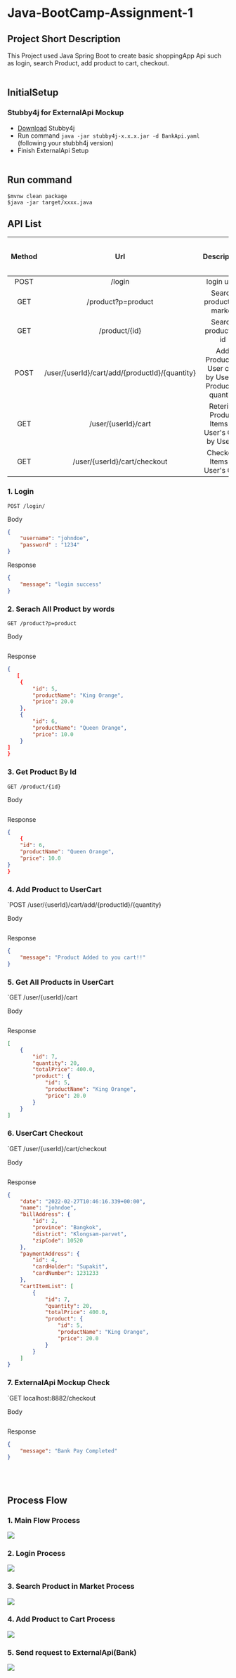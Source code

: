 # Java-BootCamp-Assignment-1
## Project Short Description
This Project used Java Spring Boot to create basic shoppingApp Api such as login, search Product, add product to cart, checkout.
<br/><br/>

## InitialSetup
### Stubby4j for ExternalApi Mockup
- [Download](www.google.com) Stubby4j 
- Run command ```java -jar stubby4j-x.x.x.jar -d BankApi.yaml``` (following your stubbh4j version)
- Finish ExternalApi Setup
<br/><br/>


## Run command
```
$mvnw clean package
$java -jar target/xxxx.java
```

## API List
| Method |                       Url                      |                       Description                       | Sample Valid Request Body | Samplat Valid Response Body |
|:------:|:----------------------------------------------:|:-------------------------------------------------------:|:-------------------------:|:---------------------------:|
|  POST  |                     /login                     |                        login user                       |            JSON           |             JSON            |
|   GET  |               /product?p=product               |                Search products in market                |            JSON           |             JSON            |
|   GET  |                  /product/{id}                 |                   Search product by id                  |            JSON           |             JSON            |
|  POST  | /user/{userId}/cart/add/{productId}/{quantity} | Add Product to User cart by UserId, ProductId, quantity |            JSON           |             JSON            |
|   GET  |               /user/{userId}/cart              |     Reterive Product Items in User's Cart by UserId     |            JSON           |             JSON            |
|   GET  |          /user/{userId}/cart/checkout          |              Checkout Items in User's Cart              |            JSON           |             JSON            |

### 1. Login
`POST /login/`

Body
```JSON
{
    "username": "johndoe",
    "password" : "1234"
}
```
Response
```JSON
{
    "message": "login success"
}
```  

### 2. Serach All Product by words
`GET /product?p=product`

Body
```
```
Response
```JSON
{
   [
    {
        "id": 5,
        "productName": "King Orange",
        "price": 20.0
    },
    {
        "id": 6,
        "productName": "Queen Orange",
        "price": 10.0
    }
]
}
```

### 3. Get Product By Id
`GET /product/{id}`

Body
```
```
Response
```JSON
{
    {
    "id": 6,
    "productName": "Queen Orange",
    "price": 10.0
}
}
```

### 4. Add Product to UserCart
`POST /user/{userId}/cart/add/{productId}/{quantity}

Body
```
```
Response
```JSON
{
    "message": "Product Added to you cart!!"
}
``` 

### 5. Get All Products in UserCart
`GET /user/{userId}/cart

Body
```
```
Response
```JSON
[
    {
        "id": 7,
        "quantity": 20,
        "totalPrice": 400.0,
        "product": {
            "id": 5,
            "productName": "King Orange",
            "price": 20.0
        }
    }
]
```

### 6. UserCart Checkout
`GET /user/{userId}/cart/checkout

Body
```
```
Response
```JSON
{
    "date": "2022-02-27T10:46:16.339+00:00",
    "name": "johndoe",
    "billAddress": {
        "id": 2,
        "province": "Bangkok",
        "district": "Klongsam-parvet",
        "zipCode": 10520
    },
    "paymentAddress": {
        "id": 4,
        "cardHolder": "Supakit",
        "cardNumber": 1231233
    },
    "cartItemList": [
        {
            "id": 7,
            "quantity": 20,
            "totalPrice": 400.0,
            "product": {
                "id": 5,
                "productName": "King Orange",
                "price": 20.0
            }
        }
    ]
}
```

### 7. ExternalApi Mockup Check
`GET localhost:8882/checkout

Body
```
```
Response
```JSON
{
    "message": "Bank Pay Completed"
}
```
<br/><br/>

## Process Flow
### 1. Main Flow Process
[![](https://mermaid.ink/img/pako:eNpN0MFuwyAMANBfsbiMSu0P5FCpTdJeNrVStlsuCLwEJQEE5jA1_fexkWyBC7KfDfjBpFXICtZ54Xp4r1oDaZ14Q8LTDg6HI8wn50BIiSHMZ_5qO23uosNdpudsfsMQYmYlfxN-QIINLDO8e6uiJChHLQdUc8XXyMZWy8VKwZolC2V60l9dzT8C-pcATW-d06bL6U2TOjcpe5SDjf-VF54bLfFFX7K-WoKbV-ihQhJ6nK8cjUomb7ZnE_pJaJVm9vipbBn1OGHLinRU6dcta80zueiUIKyVJutZ8SnGgHsmItnmy0hWkI-4okqLNP9pUc9vMbGD8g)](https://mermaid-js.github.io/mermaid-live-editor/edit/#pako:eNpN0MFuwyAMANBfsbiMSu0P5FCpTdJeNrVStlsuCLwEJQEE5jA1_fexkWyBC7KfDfjBpFXICtZ54Xp4r1oDaZ14Q8LTDg6HI8wn50BIiSHMZ_5qO23uosNdpudsfsMQYmYlfxN-QIINLDO8e6uiJChHLQdUc8XXyMZWy8VKwZolC2V60l9dzT8C-pcATW-d06bL6U2TOjcpe5SDjf-VF54bLfFFX7K-WoKbV-ihQhJ6nK8cjUomb7ZnE_pJaJVm9vipbBn1OGHLinRU6dcta80zueiUIKyVJutZ8SnGgHsmItnmy0hWkI-4okqLNP9pUc9vMbGD8g)


### 2. Login Process
[![](https://mermaid.ink/img/pako:eNplkcFOwzAMhl_FygE2aXuBHkBsrbQNmJAKB9Ry8BrTVbRJlLibULN3J2s2CUQOkfX_n3_LySAqLUkkorZo9vCalgrCeZjkjJanMJ_f-SPt0BjAqiLnPCyKJ103Cl6wpo-IL84cLAtSTBZ6F64bMOjcUVt5YZYjkxbGhhRox4hdz6zVBUhHwOeEttr7rHgLMbcOUmTcobuOyiJlqWroQBJCmtHKkV8NsSRQmkH1bQv3p9izij1b7Zd_hHdyfl1s8dDUyASs4RntF_Hv1dYjuin-O5vReZxkSk7PSlRLJWaiI9thI8OzDqMjeE8dlSIJpQxBpSjVKXC9kWFwJhvWViSf2DqaCexZ59-qEgnbnq5Q2mD4oi6Kpx9R6YwD)](https://mermaid-js.github.io/mermaid-live-editor/edit/#pako:eNplkcFOwzAMhl_FygE2aXuBHkBsrbQNmJAKB9Ry8BrTVbRJlLibULN3J2s2CUQOkfX_n3_LySAqLUkkorZo9vCalgrCeZjkjJanMJ_f-SPt0BjAqiLnPCyKJ103Cl6wpo-IL84cLAtSTBZ6F64bMOjcUVt5YZYjkxbGhhRox4hdz6zVBUhHwOeEttr7rHgLMbcOUmTcobuOyiJlqWroQBJCmtHKkV8NsSRQmkH1bQv3p9izij1b7Zd_hHdyfl1s8dDUyASs4RntF_Hv1dYjuin-O5vReZxkSk7PSlRLJWaiI9thI8OzDqMjeE8dlSIJpQxBpSjVKXC9kWFwJhvWViSf2DqaCexZ59-qEgnbnq5Q2mD4oi6Kpx9R6YwD)

### 3. Search Product in Market Process
[![](https://mermaid.ink/img/pako:eNpdkctqwzAQRX9l0EqB5Ae8aKntvEpbQtNNqbqYWhNHxB4ZSS6EOP9exXZSyG6498xDVydRWE0iEaXDZg8fueInmU5gNnuAVL6iO1CADZY0UZz2aibX7MkF0BgQDMOWHBZ7WBiqdKSynprLUU7bECxDVpniQBd_3vvdltBFe-OsbovQLeRYQR7H_qC_LFwM6NV5J9_YuLtbnu4lMB64rSp4PCteDm2f5LvySxvfVHgEtkzQDG3fisvhyhv8ZrudzEf2Ov3F-ODjHbueWd1O_H_MauzGX1NioG59Y8bM1j3wLLOJmIqaXI1Gx7RPigGUCHuqSYkkljpGrYTic-TaJmZLc22CdSLZYeVpKrANdnvkQiTBtXSFcoPx5-pBPP8BWIaZ-w)](https://mermaid-js.github.io/mermaid-live-editor/edit/#pako:eNpdkctqwzAQRX9l0EqB5Ae8aKntvEpbQtNNqbqYWhNHxB4ZSS6EOP9exXZSyG6498xDVydRWE0iEaXDZg8fueInmU5gNnuAVL6iO1CADZY0UZz2aibX7MkF0BgQDMOWHBZ7WBiqdKSynprLUU7bECxDVpniQBd_3vvdltBFe-OsbovQLeRYQR7H_qC_LFwM6NV5J9_YuLtbnu4lMB64rSp4PCteDm2f5LvySxvfVHgEtkzQDG3fisvhyhv8ZrudzEf2Ov3F-ODjHbueWd1O_H_MauzGX1NioG59Y8bM1j3wLLOJmIqaXI1Gx7RPigGUCHuqSYkkljpGrYTic-TaJmZLc22CdSLZYeVpKrANdnvkQiTBtXSFcoPx5-pBPP8BWIaZ-w)

### 4. Add Product to Cart Process
[![](https://mermaid.ink/img/pako:eNptkstOwzAQRX_F8oZU0AXbLkAQF_qACrWwQDWLwR4aq4kd-YFUNf13HKeNCmIXzT135s7EeyqMRDqiGwt1QV4Z13dZPiDD4Q25z16skUF48gIbHHB9n8qNQ7CiIPVR_NyRKWvyHmbg4RNca8g7w0lZoquNdtiwjClXl7AjvQmdsKr2yujoY8k3zu6k7AlvSA7Wk7xUYosyUuOu-wK-1QY8Ng_Zm0N74RIX9YekP6Zq5z2L9pjEyb4ARxxU2K-jNBEte3vgetJNeEfXTH-FuSTXg15emKbIhMWY4bxLaMeKLkrRH0Kgc4QZjc2M6-l_5WyJQwGlCGXbcBWqCmx7KCXa3LNkma9PB_ylt2PbRT-4nifuaZ0XKLYmxN8UvDdxt-58kXj6c77n9dH6nIRFxgb0ilZoK1AyvpA914Rw6guskNNR_JRgt5xyfYhcqGVsMpbKG0tHX1A6vKIQvFnttKAjbwOeIKYgvrbqSB1-ANl61sA)](https://mermaid-js.github.io/mermaid-live-editor/edit/#pako:eNptkstOwzAQRX_F8oZU0AXbLkAQF_qACrWwQDWLwR4aq4kd-YFUNf13HKeNCmIXzT135s7EeyqMRDqiGwt1QV4Z13dZPiDD4Q25z16skUF48gIbHHB9n8qNQ7CiIPVR_NyRKWvyHmbg4RNca8g7w0lZoquNdtiwjClXl7AjvQmdsKr2yujoY8k3zu6k7AlvSA7Wk7xUYosyUuOu-wK-1QY8Ng_Zm0N74RIX9YekP6Zq5z2L9pjEyb4ARxxU2K-jNBEte3vgetJNeEfXTH-FuSTXg15emKbIhMWY4bxLaMeKLkrRH0Kgc4QZjc2M6-l_5WyJQwGlCGXbcBWqCmx7KCXa3LNkma9PB_ylt2PbRT-4nifuaZ0XKLYmxN8UvDdxt-58kXj6c77n9dH6nIRFxgb0ilZoK1AyvpA914Rw6guskNNR_JRgt5xyfYhcqGVsMpbKG0tHX1A6vKIQvFnttKAjbwOeIKYgvrbqSB1-ANl61sA)


### 5. Send request to ExternalApi(Bank)
[![](https://mermaid.ink/img/pako:eNpFkUtvgzAQhP_KyofKkRL1zqES4IT21KiPG5ct3oIVMK69SEUh_70OD9Una-eb2ZF9FVWvSSSi9uga-FClhXhSqXZwODxBJnP0DGesabdI2TyfAqGvGgiNcc7YGh7A4diRZUCtPYUw5fIzkAeFjF8YNnu-2GtiiJTrbaBJSWWCa3GEF6YOHiEzbXsPTZeoODkv4WuI2jpYHVN-Bgo8nWSG9gLHXyZvsYXUmZU-LXTsB2Goqnu3QhZk0SMTvHodW76tXVZL8d-yn3VNjKadnuXR6plZuNKKvejId2h0fMTrrAhuqKNSJPGq0V9KUdpb5Aan48KjNtx7kXxjG2gvcOD-fbSVSNgPtEHKYPyQbqVuf1qtiLk)](https://mermaid-js.github.io/mermaid-live-editor/edit/#pako:eNpFkUtvgzAQhP_KyofKkRL1zqES4IT21KiPG5ct3oIVMK69SEUh_70OD9Una-eb2ZF9FVWvSSSi9uga-FClhXhSqXZwODxBJnP0DGesabdI2TyfAqGvGgiNcc7YGh7A4diRZUCtPYUw5fIzkAeFjF8YNnu-2GtiiJTrbaBJSWWCa3GEF6YOHiEzbXsPTZeoODkv4WuI2jpYHVN-Bgo8nWSG9gLHXyZvsYXUmZU-LXTsB2Goqnu3QhZk0SMTvHodW76tXVZL8d-yn3VNjKadnuXR6plZuNKKvejId2h0fMTrrAhuqKNSJPGq0V9KUdpb5Aan48KjNtx7kXxjG2gvcOD-fbSVSNgPtEHKYPyQbqVuf1qtiLk)

